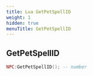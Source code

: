 ```yaml
---
title: Lua GetPetSpellID
weight: 1
hidden: true
menuTitle: GetPetSpellID
---
```

## GetPetSpellID
```lua
NPC:GetPetSpellID(); -- number
```